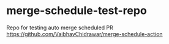 # merge-schedule-test-repo
Repo for testing auto merge scheduled PR https://github.com/VaibhavChidrawar/merge-schedule-action
